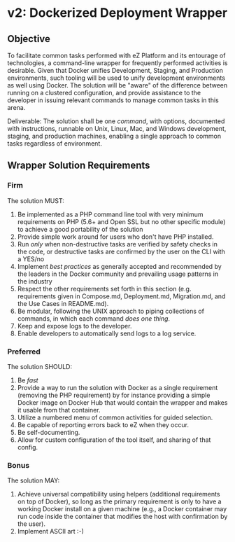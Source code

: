 # v2: Dockerized Deployment Wrapper

## Objective

To facilitate common tasks performed with eZ Platform and its entourage of
technologies, a command-line wrapper for frequently performed activities is
desirable. Given that Docker unifies Development, Staging, and Production
environments, such tooling will be used to unify development environments as
well using Docker. The solution will be "aware" of the difference between
running on a clustered configuration, and provide assistance to the developer in
issuing relevant commands to manage common tasks in this arena.

Deliverable: The solution shall be one _command_, with options, documented with
instructions, runnable on Unix, Linux, Mac, and Windows development, staging,
and production machines, enabling a single approach to common tasks regardless
of environment.

## Wrapper Solution Requirements

### Firm
The solution MUST:
1. Be implemented as a PHP command line tool with very minimum requirements on PHP (5.6+ and Open SSL but no other specific module) to achieve a good portability of the solution
1. Provide simple work around for users who don't have PHP installed.
1. Run _only_ when non-destructive tasks are verified by safety checks in the
  code, or destructive tasks are confirmed by the user on the CLI with a YES/no
1. Implement _best practices_ as generally accepted and recommended by the
  leaders in the Docker community and prevailing usage patterns in the industry
1. Respect the other requirements set forth in this section (e.g. requirements
  given in Compose.md, Deployment.md, Migration.md, and the Use Cases in
  README.md).
1. Be modular, following the UNIX approach to piping collections of commands, in
  which each command _does one thing_.
1. Keep and expose logs to the developer.
1. Enable developers to automatically send logs to a log service.

### Preferred
The solution SHOULD:
1. Be _fast_
1. Provide a way to run the solution with Docker as a single requirement (removing the PHP requirement) by for instance providing a simple Docker image on Docker Hub that would contain the wrapper and makes it usable from that container.
1. Utilize a numbered menu of common activities for guided selection.
1. Be capable of reporting errors back to eZ when they occur.
1. Be self-documenting.
1. Allow for custom configuration of the tool itself, and sharing of that config.

### Bonus
The solution MAY:
1. Achieve universal compatibility using helpers (additional requirements on top
  of Docker), so long as the primary requirement is only to have a working
  Docker install on a given machine (e.g., a Docker container may run code
  inside the container that modifies the host with confirmation by the user).
1. Implement ASCII art :-)
